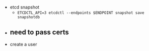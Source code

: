 - etcd snapshot
    - `ETCDCTL_API=3 etcdctl --endpoints $ENDPOINT snapshot save snapshotdb`
- need to pass certs
    - 
- create a user
    